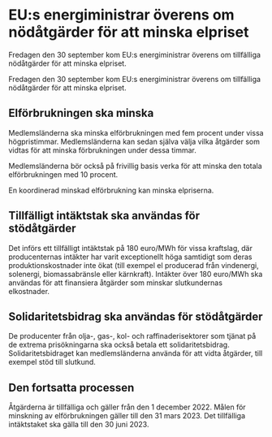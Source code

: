 # EU:s energiministrar överens om nödåtgärder för att minska elpriset

Fredagen den 30 september kom EU:s energiministrar överens om tillfälliga nödåtgärder för att minska elpriset.

Fredagen den 30 september kom EU:s energiministrar överens om tillfälliga nödåtgärder för att minska elpriset.

## Elförbrukningen ska minska

Medlemsländerna ska minska elförbrukningen med fem procent under vissa högpristimmar. Medlemsländerna kan sedan själva välja vilka åtgärder som vidtas för att minska förbrukningen under dessa timmar.

Medlemsländerna bör också på frivillig basis verka för att minska den totala elförbrukningen med 10 procent.

En koordinerad minskad elförbrukning kan minska elpriserna.

## Tillfälligt intäktstak ska användas för stödåtgärder

Det införs ett tillfälligt intäktstak på 180 euro/MWh för vissa kraftslag, där producenternas intäkter har varit exceptionellt höga samtidigt som deras produktionskostnader inte ökat (till exempel el producerad från vindenergi, solenergi, biomassabränsle eller kärnkraft). Intäkter över 180 euro/MWh ska användas för att finansiera åtgärder som minskar slutkundernas elkostnader.

## Solidaritetsbidrag ska användas för stödåtgärder

De producenter från olja-, gas-, kol- och raffinaderisektorer som tjänat på de extrema prisökningarna ska också betala ett solidaritetsbidrag. Solidaritetsbidraget kan medlemsländerna använda för att vidta åtgärder, till exempel stöd till slutkund.

## Den fortsatta processen

Åtgärderna är tillfälliga och gäller från den 1 december 2022. Målen för minskning av elförbrukningen gäller till den 31 mars 2023. Det tillfälliga intäktstaket ska gälla till den 30 juni 2023.
